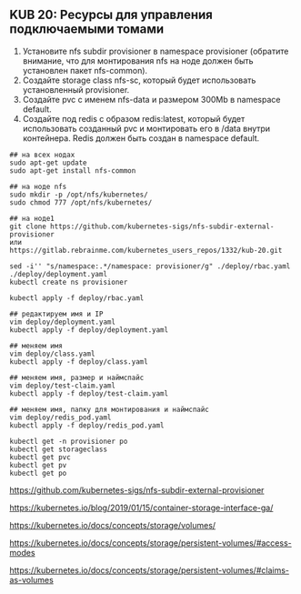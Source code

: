 ## KUB 20: Ресурсы для управления подключаемыми томами


1. Установите nfs subdir provisioner в namespace provisioner (обратите внимание, что для монтирования nfs на ноде должен быть установлен пакет nfs-common).
2. Создайте storage class nfs-sc, который будет использовать установленный provisioner.
3. Создайте pvc с именем nfs-data и размером 300Mb в namespace default.
4. Создайте под redis с образом redis:latest, который будет использовать созданный pvc и монтировать его в /data внутри контейнера. Redis должен быть создан в namespace default.


```
## на всех нодах 
sudo apt-get update
sudo apt-get install nfs-common

## на ноде nfs
sudo mkdir -p /opt/nfs/kubernetes/
sudo chmod 777 /opt/nfs/kubernetes/

## на ноде1
git clone https://github.com/kubernetes-sigs/nfs-subdir-external-provisioner
или
https://gitlab.rebrainme.com/kubernetes_users_repos/1332/kub-20.git

sed -i'' "s/namespace:.*/namespace: provisioner/g" ./deploy/rbac.yaml ./deploy/deployment.yaml
kubectl create ns provisioner

kubectl apply -f deploy/rbac.yaml

## редактируем имя и IP
vim deploy/deployment.yaml
kubectl apply -f deploy/deployment.yaml

## меняем имя
vim deploy/class.yaml
kubectl apply -f deploy/class.yaml

## меняем имя, размер и наймспайс
vim deploy/test-claim.yaml
kubectl apply -f deploy/test-claim.yaml

## меняем имя, папку для монтирования и наймспайс
vim deploy/redis_pod.yaml
kubectl apply -f deploy/redis_pod.yaml

kubectl get -n provisioner po
kubectl get storageclass
kubectl get pvc
kubectl get pv
kubectl get po

```

https://github.com/kubernetes-sigs/nfs-subdir-external-provisioner

https://kubernetes.io/blog/2019/01/15/container-storage-interface-ga/

https://kubernetes.io/docs/concepts/storage/volumes/

https://kubernetes.io/docs/concepts/storage/persistent-volumes/#access-modes

https://kubernetes.io/docs/concepts/storage/persistent-volumes/#claims-as-volumes

